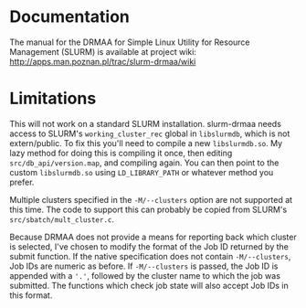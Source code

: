 Documentation
=============

The manual for the DRMAA for Simple Linux Utility for Resource Management
(SLURM) is available at project wiki:
http://apps.man.poznan.pl/trac/slurm-drmaa/wiki

Limitations
===========

This will not work on a standard SLURM installation. slurm-drmaa needs access
to SLURM's `working_cluster_rec` global in `libslurmdb`, which is not
extern/public. To fix this you'll need to compile a new `libslurmdb.so`. My
lazy method for doing this is compiling it once, then editing
`src/db_api/version.map`, and compiling again. You can then point to the custom
`libslurmdb.so` using `LD_LIBRARY_PATH` or whatever method you prefer.

Multiple clusters specified in the `-M/--clusters` option are not supported at
this time.  The code to support this can probably be copied from SLURM's
`src/sbatch/mult_cluster.c`.

Because DRMAA does not provide a means for reporting back which cluster is
selected, I've chosen to modify the format of the Job ID returned by the submit
function. If the native specification does not contain `-M/--clusters`, Job IDs
are numeric as before. If `-M/--clusters` is passed, the Job ID is appended
with a `'.'`, followed by the cluster name to which the job was submitted. The
functions which check job state will also accept Job IDs in this format.
